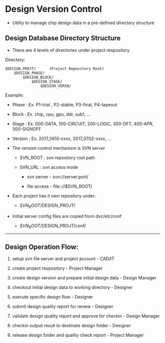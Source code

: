 # Design Version Control

- Utility to manage chip design data in a pre-defined directory structure

## Design Database Directory Structure
- There are 4 levels of directories under project respository

Directory:

	$DESIGN_PROJT/		(Project Repository Root)
		$DESIGN_PHASE/
			$DESIGN_BLOCK/
				$DESIGN_STAGE/
					$DESIGN_VERSN/

Example:

  * Phase :
	Ex. P1-trial , P2-stable, P3-final, P4-tapeout

  * Block :
	Ex. chip, cpu, gpu, ddr, sub1, ...

  * Stage :
	Ex. 000-DATA, 100-CIRCUIT, 200-LOGIC, 300-DFT, 400-APR, 500-SIGNOFF

  * Version :
	Ex. 2017_0610-xxxx, 2017_0702-xxxx, ...


- The version control mechanism is SVN server

  * SVN_ROOT : svn repository root path

  * SVN_URL  : svn access mode

     * svn  server - svn://server:port/

     * file access - file:://$SVN_ROOT/

     
- Each project has it own repository under:

  * $SVN_ROOT/$DESIGN_PROJT/

- Initial server config files are copied from dvc/etc/conf

  * $SVN_ROOT/$DESIGN_PROJT/conf/
      

***
## Design Operation Flow:

1. setup svn file server and project account - CAD/IT

2. create project respository - Project Manager

3. create design version and prepare initial design data - Design Manager

3. checkout initial design data to working directory - Designer

4. execute specific design flow - Designer 

5. submit design quality report for review - Designer

6. validate design quality report and approve for checkin - Design Manager

7. checkin output result to destinate design folder - Designer

8. release design folder and quality check report - Project Manager



